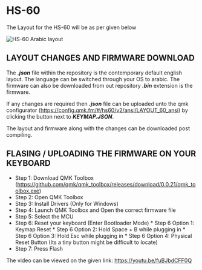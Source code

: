 # HS-60
The Layout for the HS-60 will be as per given below

![HS-60 Arabic layout](https://user-images.githubusercontent.com/84006123/124348362-1e875700-dc07-11eb-8362-a15b58cf5734.png)

## LAYOUT CHANGES AND FIRMWARE DOWNLOAD

The __*.json*__ file within the repository is the contemporary default english layout. The language can be switched through your OS to arabic.
The firmware can also be downloaded from out repository __*.bin*__ extension is the firmware.

If any changes are required then __*.json*__ file can be uploaded unto the qmk configurator (https://config.qmk.fm/#/hs60/v2/ansi/LAYOUT_60_ansi) by clicking the button next to __*KEYMAP.JSON*__.

The layout and firmware along with the changes can be downloaded post compiling.

## FLASING / UPLOADING THE FIRMWARE ON YOUR KEYBOARD

* Step 1: Download QMK Toolbox (https://github.com/qmk/qmk_toolbox/releases/download/0.0.21/qmk_toolbox.exe)
* Step 2: Open QMK Toolbox
* Step 3: Install Drivers (Only for Windows)
* Step 4: Launch QMK Toolbox and Open the correct firmware file
* Step 5: Select the MCU
* Step 6: Reset your keyboard (Enter Bootloader Mode)
      * Step 6 Option 1: Keymap Reset
      * Step 6 Option 2: Hold Space + B while plugging in
      * Step 6 Option 3: Hold Esc while plugging in
      * Step 6 Option 4: Physical Reset Button (Its a tiny button might be difficult to locate)
* Step 7: Press Flash

The video can be viewed on the given link: https://youtu.be/fuBJbdCFF0Q
